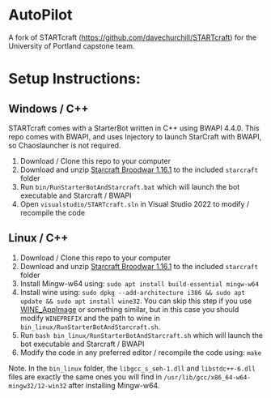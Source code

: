 # AutoPilot

A fork of STARTcraft (https://github.com/davechurchill/STARTcraft) for the University of Portland capstone team.

# Setup Instructions:

## Windows / C++

STARTcraft comes with a StarterBot written in C++ using BWAPI 4.4.0. This repo comes with BWAPI, and uses Injectory to launch StarCraft with BWAPI, so Chaoslauncher is not required.

1. Download / Clone this repo to your computer
2. Download and unzip [Starcraft Broodwar 1.16.1](https://www.cs.mun.ca/~dchurchill/starcraftaicomp/files/startcraft/scbw_bwapi440.zip) to the included `starcraft` folder
3. Run `bin/RunStarterBotAndStarcraft.bat` which will launch the bot executable and Starcraft / BWAPI
4. Open `visualstudio/STARTcraft.sln` in Visual Studio 2022 to modify / recompile the code

## Linux / C++

1. Download / Clone this repo to your computer
2. Download and unzip [Starcraft Broodwar 1.16.1](https://www.cs.mun.ca/~dchurchill/starcraftaicomp/files/startcraft/scbw_bwapi440.zip) to the included `starcraft` folder
3. Install Mingw-w64 using: `sudo apt install build-essential mingw-w64`
4. Install wine using: `sudo dpkg --add-architecture i386 && sudo apt update && sudo apt install wine32`. You can skip this step if you use [WINE_AppImage](https://github.com/mmtrt/WINE_AppImage) or something similar, but in this case you should modify `WINEPREFIX` and the path to wine in `bin_linux/RunStarterBotAndStarcraft.sh`.
5. Run `bash bin_linux/RunStarterBotAndStarcraft.sh` which will launch the bot executable and Starcraft / BWAPI
6. Modify the code in any preferred editor / recompile the code using: `make`

Note. In the `bin_linux` folder, the `libgcc_s_seh-1.dll` and `libstdc++-6.dll` files are exactly the same ones you will find in `/usr/lib/gcc/x86_64-w64-mingw32/12-win32` after installing Mingw-w64.
